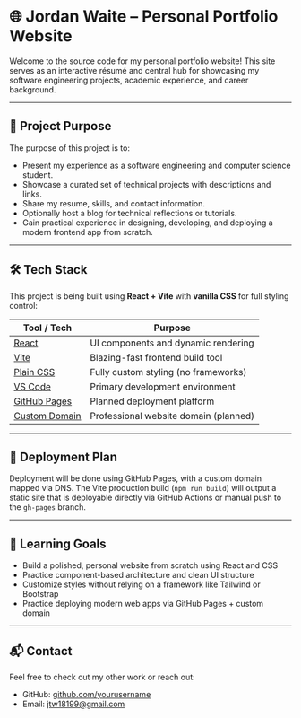 # 🌐 Jordan Waite – Personal Portfolio Website

Welcome to the source code for my personal portfolio website! This site serves as an interactive résumé and central hub for showcasing my software engineering projects, academic experience, and career background.

---

## 🎯 Project Purpose

The purpose of this project is to:

- Present my experience as a software engineering and computer science student.
- Showcase a curated set of technical projects with descriptions and links.
- Share my resume, skills, and contact information.
- Optionally host a blog for technical reflections or tutorials.
- Gain practical experience in designing, developing, and deploying a modern frontend app from scratch.

---

## 🛠️ Tech Stack

This project is being built using **React + Vite** with **vanilla CSS** for full styling control:

| Tool / Tech        | Purpose                                           |
|--------------------|--------------------------------------------------|
| [React](https://reactjs.org/)              | UI components and dynamic rendering         |
| [Vite](https://vitejs.dev/)                | Blazing-fast frontend build tool            |
| [Plain CSS](https://developer.mozilla.org/en-US/docs/Web/CSS) | Fully custom styling (no frameworks)       |
| [VS Code](https://code.visualstudio.com/)  | Primary development environment             |
| [GitHub Pages](https://pages.github.com/)  | Planned deployment platform                 |
| [Custom Domain](https://namecheap.com/)    | Professional website domain (planned)       |

---


## 🚀 Deployment Plan

Deployment will be done using GitHub Pages, with a custom domain mapped via DNS. The Vite production build (`npm run build`) will output a static site that is deployable directly via GitHub Actions or manual push to the `gh-pages` branch.

---

## 🧠 Learning Goals

- Build a polished, personal website from scratch using React and CSS
- Practice component-based architecture and clean UI structure
- Customize styles without relying on a framework like Tailwind or Bootstrap
- Practice deploying modern web apps via GitHub Pages + custom domain


---

## 📬 Contact

Feel free to check out my other work or reach out:

- GitHub: [github.com/yourusername](https://github.com/Jordan1819)
- Email: jtw18199@gmail.com